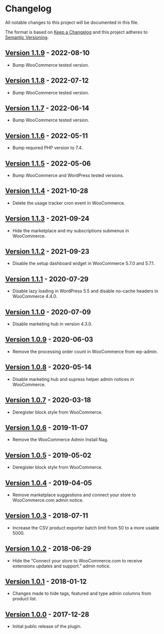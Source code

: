 # Changelog

All notable changes to this project will be documented in this file.

The format is based on [Keep a Changelog](http://keepachangelog.com/en/1.0.0/)
and this project adheres to [Semantic Versioning](http://semver.org/spec/v2.0.0.html).

## [Version 1.1.9] - 2022-08-10

* Bump WooCommerce tested version.

## [Version 1.1.8] - 2022-07-12

* Bump WooCommerce tested version.

## [Version 1.1.7] - 2022-06-14

* Bump WooCommerce tested version.

## [Version 1.1.6] - 2022-05-11

* Bump required PHP version to 7.4.

## [Version 1.1.5] - 2022-05-06

* Bump WooCommerce and WordPress tested versions.

## [Version 1.1.4] - 2021-10-28

* Delete the usage tracker cron event in WooCommerce.

## [Version 1.1.3] - 2021-09-24

* Hide the marketplace and my subscriptions submenus in WooCommerce.

## [Version 1.1.2] - 2021-09-23

* Disable the setup dashboard widget in WooCommerce 5.7.0 and 5.7.1.

## [Version 1.1.1] - 2020-07-29

* Disable lazy loading in WordPress 5.5 and disable no-cache headers in WooCommerce 4.4.0.

## [Version 1.1.0] - 2020-07-09

* Disable marketing hub in version 4.3.0.

## [Version 1.0.9] - 2020-06-03

* Remove the processing order count in WooCommerce from wp-admin.

## [Version 1.0.8] - 2020-05-14

* Disable marketing hub and supress helper admin notices in WooCommerce.

## [Version 1.0.7] - 2020-03-18

* Deregister block style from WooCommerce.

## [Version 1.0.6] - 2019-11-07

* Remove the WooCommerce Admin Install Nag.

## [Version 1.0.5] - 2019-05-02

* Deregister block style from WooCommerce.

## [Version 1.0.4] - 2019-04-05

* Remove marketplace suggestions and connect your store to WooCommerce.com admin notice.

## [Version 1.0.3] - 2018-07-11

* Increase the CSV product exporter batch limit from 50 to a more usable 5000.

## [Version 1.0.2] - 2018-06-29

* Hide the “Connect your store to WooCommerce.com to receive extensions updates and support.” admin notice.

## [Version 1.0.1] - 2018-01-12

* Changes made to hide tags, featured and type admin columns from product list.

## [Version 1.0.0] - 2017-12-28

* Initial public release of the plugin.

[Version 1.0.0]: https://github.com/lukecav/performance-improvements-for-woocommerce/releases/tag/v1.0.1
[Version 1.0.1]: https://github.com/lukecav/performance-improvements-for-woocommerce/releases/tag/v1.0.1
[Version 1.0.2]: https://github.com/lukecav/performance-improvements-for-woocommerce/releases/tag/v1.0.2
[Version 1.0.3]: https://github.com/lukecav/performance-improvements-for-woocommerce/releases/tag/v1.0.3
[Version 1.0.4]: https://github.com/lukecav/performance-improvements-for-woocommerce/releases/tag/v1.0.4
[Version 1.0.5]: https://github.com/lukecav/performance-improvements-for-woocommerce/releases/tag/v1.0.5
[Version 1.0.6]: https://github.com/lukecav/performance-improvements-for-woocommerce/releases/tag/v1.0.6
[Version 1.0.7]: https://github.com/lukecav/performance-improvements-for-woocommerce/releases/tag/v1.0.7
[Version 1.0.8]: https://github.com/lukecav/performance-improvements-for-woocommerce/releases/tag/v1.0.8
[Version 1.0.9]: https://github.com/lukecav/performance-improvements-for-woocommerce/releases/tag/v1.0.9
[Version 1.1.0]: https://github.com/lukecav/performance-improvements-for-woocommerce/releases/tag/v1.1.0
[Version 1.1.1]: https://github.com/lukecav/performance-improvements-for-woocommerce/releases/tag/v1.1.1
[Version 1.1.2]: https://github.com/lukecav/performance-improvements-for-woocommerce/releases/tag/v1.1.2
[Version 1.1.3]: https://github.com/lukecav/performance-improvements-for-woocommerce/releases/tag/v1.1.3
[Version 1.1.4]: https://github.com/lukecav/performance-improvements-for-woocommerce/releases/tag/v1.1.4
[Version 1.1.5]: https://github.com/lukecav/performance-improvements-for-woocommerce/releases/tag/v1.1.5
[Version 1.1.6]: https://github.com/lukecav/performance-improvements-for-woocommerce/releases/tag/v1.1.6
[Version 1.1.7]: https://github.com/lukecav/performance-improvements-for-woocommerce/releases/tag/v1.1.7
[Version 1.1.8]: https://github.com/lukecav/performance-improvements-for-woocommerce/releases/tag/v1.1.8
[Version 1.1.9]: https://github.com/lukecav/performance-improvements-for-woocommerce/releases/tag/v1.1.9
